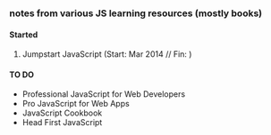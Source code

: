 ### notes from various JS learning resources (__mostly books__)

<h4>Started</h4>

1. Jumpstart JavaScript (Start: Mar 2014 // Fin: )


<h4> TO DO </h4>

- Professional JavaScript for Web Developers
- Pro JavaScript for Web Apps
- JavaScript Cookbook
- Head First JavaScript
